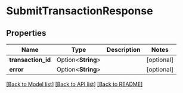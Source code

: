 # SubmitTransactionResponse

## Properties

| Name               | Type               | Description | Notes      |
| ------------------ | ------------------ | ----------- | ---------- |
| **transaction_id** | Option<**String**> |             | [optional] |
| **error**          | Option<**String**> |             | [optional] |

[[Back to Model list]](../README.md#documentation-for-models) [[Back to API list]](../README.md#documentation-for-api-endpoints) [[Back to README]](../README.md)

